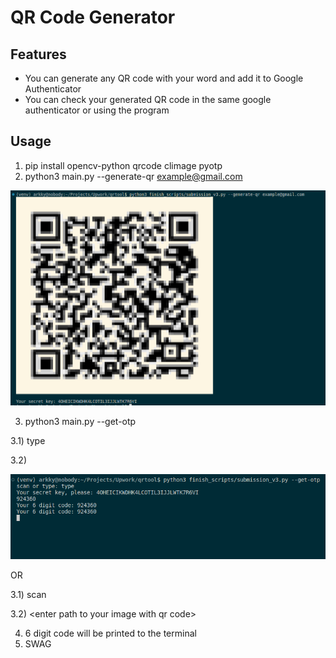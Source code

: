 # QR Code Generator

## Features

- You can generate any QR code with your word and add it to Google Authenticator
- You can check your generated QR code in the same google authenticator or using the program

## Usage

1) pip install opencv-python qrcode climage pyotp
2) python3 main.py --generate-qr example@gmail.com

![Semantic description of image](/imgs/generated_qr_code.png "Generated QR Code")
<br>

3) python3 main.py --get-otp 

3.1) type 

3.2) <enter your secret qr code>

![Semantic description of image](/imgs/get_otp.png "6 digit code")
<br>

OR

3.1) scan

3.2) \<enter path to your image with qr code\>

4) 6 digit code will be printed to the terminal
5) SWAG
